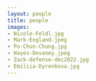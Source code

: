 ```yaml
---
layout: people
title: people
images:
- Nicole-Feldl.jpg
- Mark-England.jpeg
- Po-Chun-Chung.jpg
- Hayes-Devaney.jpeg
- Zack-defense-dec2022.jpg
- Emiliia-Dyrenkova.jpg
---
```


